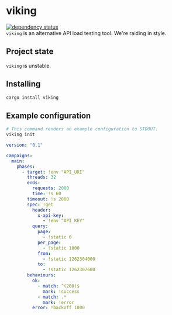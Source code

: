 # viking

[![dependency status](https://deps.rs/repo/github/replicadse/viking/status.svg)](https://deps.rs/repo/github/replicadse/viking)\
`viking` is an alternative API load testing tool. We're raiding in style.

## Project state

`viking` is unstable.

## Installing

```bash
cargo install viking
```

## Example configuration

```bash
# This command renders an example configuration to STDOUT.
viking init
```

```yaml
version: "0.1"

campaigns:
  main:
    phases:
      - target: !env "API_URI"
        threads: 32
        ends:
          requests: 2000
          time: !s 60
        timeout: !s 2000
        spec: !get
          header:
            x-api-key:
              - !env "API_KEY"
          query:
            page:
              - !static 0
            per_page:
              - !static 1000
            from:
              - !static 1262304000
            to:
              - !static 1262307600
        behaviours:
          ok:
            - match: ^(200)$
              mark: !success
            - match: .*
              mark: !error
          error: !backoff 1000

```
